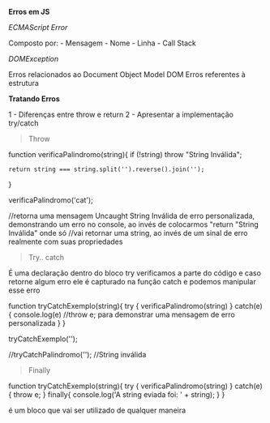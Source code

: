 **Erros em JS**

*ECMAScript Error*

Composto por:
    - Mensagem
    - Nome
    - Linha
    - Call Stack

*DOMException*

Erros relacionados ao Document Object Model DOM
Erros referentes à estrutura

**Tratando Erros**

1 - Diferenças entre throw e return
2 - Apresentar a implementação try/catch

>Throw

function verificaPalindromo(string){
    if (!string) throw "String Inválida";

    return string === string.split('').reverse().join('');
}

verificaPalindromo('cat');

//retorna uma mensagem Uncaught String Inválida de erro personalizada, demonstrando um erro no console, ao invés de colocarmos "return "String Inválida" onde só 
//vai retornar uma string, ao invés de um sinal de erro realmente com suas propriedades 

>Try.. catch

É uma declaração dentro do bloco try verificamos a parte do código e caso retorne algum erro ele é capturado na função catch e podemos manipular esse erro

function tryCatchExemplo(string){
    try {
        verificaPalindromo(string)
    }
    catch(e){
        console.log(e)
        //throw e; para demonstrar uma mensagem de erro personalizada
    }
}

tryCatchExemplo('');


//tryCatchPalindromo('');
//String inválida

>Finally

function tryCatchExemplo(string){
    try {
        verificaPalindromo(string)
    }
    catch(e){
        throw e;
    }
    finally{
        console.log('A string eviada foi: ' + string);
    }
}

é um bloco que vai ser utilizado de qualquer maneira

